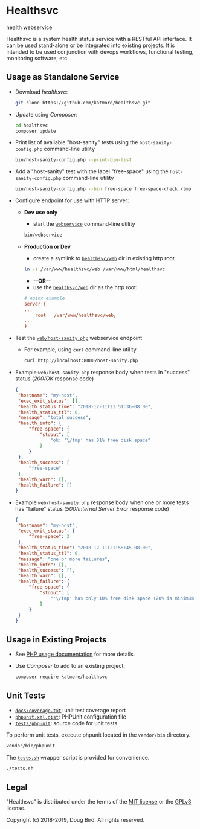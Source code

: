 # Healthsvc
health webservice

Healthsvc is a system health status service with a RESTful API interface.
It can be used stand-alone or be integrated into existing projects. It is intended to be used conjunction with devops workflows, functional testing, monitoring software, etc.

## Usage as Standalone Service
 * Download *healthsvc*:
    ```sh
    git clone https://github.com/katmore/healthsvc.git
    ```

 * Update using *Composer*:
    ```sh
    cd healthsvc
    composer update
    ```

 * Print list of available "host-sanity" tests using the `host-sanity-config.php` command-line utility
    ```sh
    bin/host-sanity-config.php --print-bin-list
    ```

 * Add a "host-sanity" test with the label "free-space" using the `host-sanity-config.php` command-line utility
    ```sh
    bin/host-sanity-config.php --bin free-space free-space-check /tmp
    ```

 * Configure endpoint for use with HTTP server:
     * **Dev use only** 
        * start the [`webservice`](./bin/webservice) command-line utility
        ```sh
        bin/webservice
        ```
        
     * **Production or Dev**
        * create a symlink to [`healthsvc/web`](./web) dir in existing http root
        ```sh
        ln -s /var/www/healthsvc/web /var/www/html/healthsvc
        ```
        * **--OR--**
        * use the [`healthsvc/web`](./web) dir as the http root:
        ```ini
        # nginx example
        server {
        ...
            root   /var/www/healthsvc/web;
        ...
        }
        ```

 * Test the [`web/host-sanity.php`](./web/host-sanity.php) webservice endpoint
   * For example, using `curl` command-line utility
     ```sh
     curl http://localhost:8000/host-sanity.php
     ```
  * Example `web/host-sanity.php` response body when tests in "success" status (*200/OK* response code)
     ```json
     {
      "hostname": "my-host",
      "exec_exit_status": [],
      "health_status_time": "2018-12-11T21:51:36-08:00",
      "health_status_ttl": 0,
      "message": "total success",
      "health_info": {
          "free-space": {
              "stdout": [
                  "ok: '\/tmp' has 81% free disk space"
              ]
          }
      },
      "health_success": [
          "free-space"
      ],
      "health_warn": [],
      "health_failure": []
     }
     ```
  * Example `web/host-sanity.php` response body when one or more tests has "failure" status (*500/Internal Server Error* response code)
     ```json
     {
      "hostname": "my-host",
      "exec_exit_status": {
          "free-space": 3
      },
      "health_status_time": "2018-12-11T21:58:45-08:00",
      "health_status_ttl": 0,
      "message": "one or more failures",
      "health_info": [],
      "health_success": [],
      "health_warn": [],
      "health_failure": {
          "free-space": {
              "stdout": [
                  "'\/tmp' has only 10% free disk space (20% is minimum required)"
              ]
          }
      }
     }
     ```
     
## Usage in Existing Projects
 * See [PHP usage documentation](./docs/phpdox.md) for more details.

 * Use *Composer* to add to an existing project.
    ```sh
    composer require katmore/healthsvc
    ```

## Unit Tests
 * [`docs/coverage.txt`](./docs/coverage.txt): unit test coverage report
 * [`phpunit.xml.dist`](./phpunit.xml.dist): PHPUnit configuration file
 * [`tests/phpunit`](./tests/phpunit): source code for unit tests

To perform unit tests, execute phpunit located in the `vendor/bin` directory.
```sh
vendor/bin/phpunit
```

The [`tests.sh`](./tests.sh) wrapper script is provided for convenience.
```sh
./tests.sh
```

## Legal
"Healthsvc" is distributed under the terms of the [MIT license](LICENSE) or the [GPLv3](GPLv3) license.

Copyright (c) 2018-2019, Doug Bird. All rights reserved.
